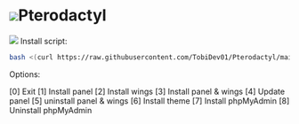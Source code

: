 # ![](https://cdn.discordapp.com/attachments/833023359817220169/1018069492770820146/Pterodactyl.png)Pterodactyl

![](https://cdn.discordapp.com/attachments/833023359817220169/1018084512112066651/Bash-.png) Install script:
```sh
bash <(curl https://raw.githubusercontent.com/TobiDev01/Pterodactyl/main/pterodactyl.sh)
```

Options:

[0] Exit
[1] Install panel
[2] Install wings
[3] Install panel & wings
[4] Update panel
[5] uninstall panel & wings
[6] Install theme
[7] Install phpMyAdmin
[8] Uninstall phpMyAdmin